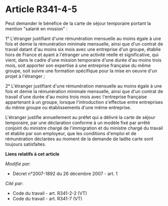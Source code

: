# Article R341-4-5

Peut demander le bénéfice de la carte de séjour temporaire portant la mention "salarié en mission" :

1° L'étranger justifiant d'une rémunération mensuelle au moins égale à une fois et demie la rémunération minimale mensuelle,
ainsi que d'un contrat de travail datant d'au moins six mois avec une entreprise d'un groupe, établie hors de France et ayant
à l'étranger une activité réelle et significative, qui vient, dans le cadre d'une mission temporaire d'une durée d'au moins
trois mois, soit apporter son expertise à une entreprise française du même groupe, soit suivre une formation spécifique pour
la mise en oeuvre d'un projet à l'étranger ;

2° L'étranger justifiant d'une rémunération mensuelle au moins égale à une fois et demie la rémunération minimale mensuelle,
ainsi que d'un contrat de travail d'une durée d'au moins trois mois avec l'entreprise française appartenant à un groupe,
lorsque l'introduction s'effectue entre entreprises du même groupe ou établissements d'une même entreprise.

L'étranger justifie annuellement au préfet qui a délivré la carte de séjour temporaire, par une déclaration conforme à un
modèle fixé par arrêté conjoint du ministre chargé de l'immigration et du ministre chargé du travail et établie par son
employeur, que les conditions d'emploi et de rémunération déclarées au moment de la demande de ladite carte sont toujours
satisfaites.

**Liens relatifs à cet article**

_Modifié par_:

  - Décret n°2007-1892 du 26 décembre 2007 - art. 1

_Cité par_:

  - Code du travail - art. R341-2-2 (VT)
  - Code du travail - art. R341-7 (VT)
